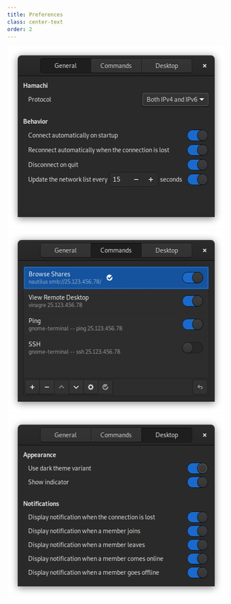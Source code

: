 ```yaml
---
title: Preferences
class: center-text
order: 2
---
```

<div class="row">
  <div class="col">
    <img src="/resources/preferences-general.png" srcset="/resources/preferences-general-2x.png 2x" alt="Preferences General Tab" width="522" height="424" tabindex="0" />
  </div>
  <div class="col">
    <img src="/resources/preferences-commands.png" srcset="/resources/preferences-commands-2x.png 2x" alt="Preferences Commands Tab" width="522" height="424" tabindex="0" />
  </div>
  <div class="col">
    <img src="/resources/preferences-desktop.png" srcset="/resources/preferences-desktop-2x.png 2x" alt="Preferences Desktop Tab" tabindex="0" width="522" height="424" />
  </div>
</div>

